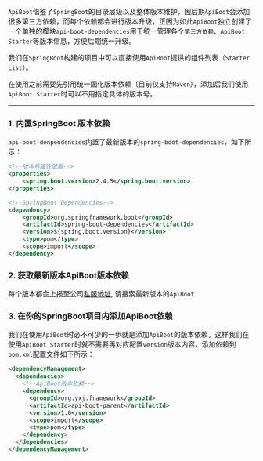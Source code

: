 `ApiBoot`借鉴了`SpringBoot`的目录层级以及整体版本维护，因后期`ApiBoot`会添加很多第三方依赖，而每个依赖都会进行版本升级，正因为如此`ApiBoot`独立创建了一个单独的模块`api-boot-dependencies`用于统一管理各个`第三方依赖`、`ApiBoot Starter`等版本信息，方便后期统一升级。

我们在`SpringBoot`构建的项目中可以直接使用`ApiBoot`提供的组件列表（`Starter List`）。

在使用之前需要先引用统一固化版本依赖（目前仅支持`Maven`），添加后我们使用`ApiBoot Starter`时可以不用指定具体的版本号。

------



### 1. 内置SpringBoot 版本依赖

`api-boot-denpendencies`内置了最新版本的`spring-boot-dependencies`，如下所示：

```xml
<!--版本号属性配置-->
<properties>
    <spring.boot.version>2.4.5</spring.boot.version>
</properties>

<!--SpringBoot Dependencies-->
<dependency>
    <groupId>org.springframework.boot</groupId>
    <artifactId>spring-boot-dependencies</artifactId>
    <version>${spring.boot.version}</version>
    <type>pom</type>
    <scope>import</scope>
</dependency>
```

### 2. 获取最新版本ApiBoot版本依赖

每个版本都会上报至公司[私服地址](http://106.75.31.59:9090/nexus/#view-repositories), 请搜索最新版本的`ApiBoot`



### 3. 在你的SpringBoot项目内添加ApiBoot依赖

我们在使用`ApiBoot`时必不可少的一步就是添加`ApiBoot`的版本依赖，这样我们在使用`ApiBoot Starter`时就不需要再对应配置`version`版本内容，添加依赖到`pom.xml`配置文件如下所示：

```xml
<dependencyManagement>
  <dependencies>
    <!--ApiBoot版本依赖-->
    <dependency>
      <groupId>org.yxj.framework</groupId>
      <artifactId>api-boot-parent</artifactId>
      <version>1.0</version>
      <scope>import</scope>
      <type>pom</type>
    </dependency>
  </dependencies>
</dependencyManagement>
```

